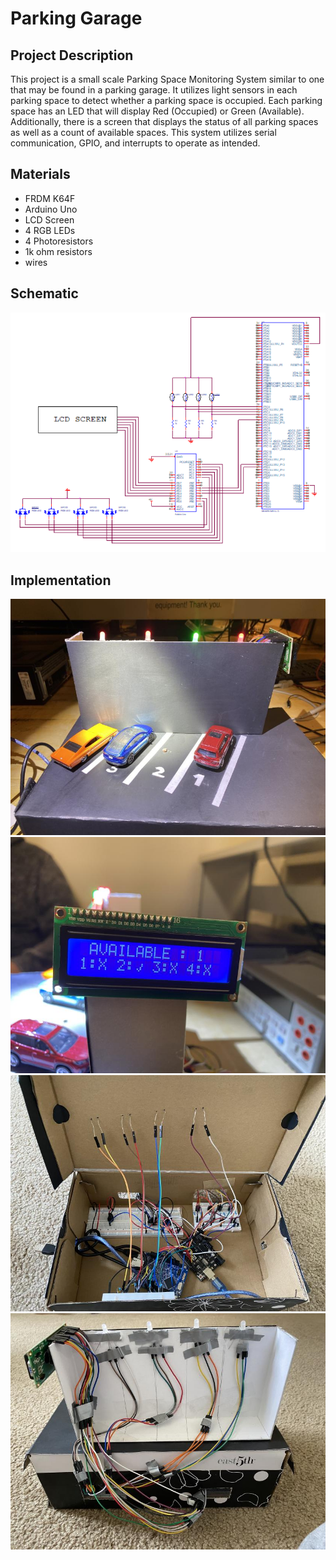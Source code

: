 # Parking Garage

## Project Description
This project is a small scale Parking Space Monitoring System similar to one that may be found in a parking garage. It utilizes light sensors in each parking space to detect whether a parking space is occupied. Each parking space has an LED that will display Red (Occupied) or Green (Available). Additionally, there is a screen that displays the status of all parking spaces as well as a count of available spaces. This system utilizes serial communication, GPIO, and interrupts to operate as intended.

## Materials
- FRDM K64F 
- Arduino Uno
- LCD Screen
- 4 RGB LEDs
- 4 Photoresistors
- 1k ohm resistors
- wires 


## Schematic 
![](images/schematic.png)

## Implementation
![](images/setup.jpg)
![](images/lcd.jpg)
![](images/insidesetup.jpg)
![](images/backsetup.jpg)
